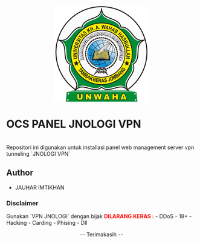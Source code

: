 <div align="center"><img src="asset/logo.png" width="50%"></div>

<h1>OCS PANEL JNOLOGI VPN</h1></br>
Repositori ini digunakan untuk installasi panel web management server vpn tunneling `JNOLOGI VPN`

<h2>Author</h2>
<ul>
  <li>
    JAUHAR IMTIKHAN
  </li>
</ul>

<h3>Disclaimer</h3>
<span>Gunakan `VPN JNOLOGI` dengan bijak</span>
<font color="red"><b>DILARANG KERAS :</b></font>
- DDoS
- 18+
- Hacking
- Carding
- Phising
- Dll
<div align="center"><p color="green">-- Terimakasih --</p></div>
